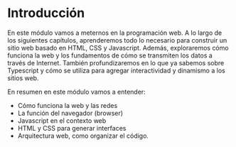 # Introducción

En este módulo vamos a meternos en la programación web. A lo largo de los siguientes capítulos, aprenderemos todo lo necesario para construir un sitio web basado en HTML, CSS y Javascript. Además, exploraremos cómo funciona la web y los fundamentos de cómo se transmiten los datos a través de Internet. También profundizaremos en lo que ya sabemos sobre Typescript y cómo se utiliza para agregar interactividad y dinamismo a los sitios web.

En resumen en este módulo vamos a entender:

- Cómo funciona la web y las redes  
- La función del navegador (browser)
- Javascript en el contexto web
- HTML y CSS para generar interfaces
- Arquitectura web, como organizar el código.
